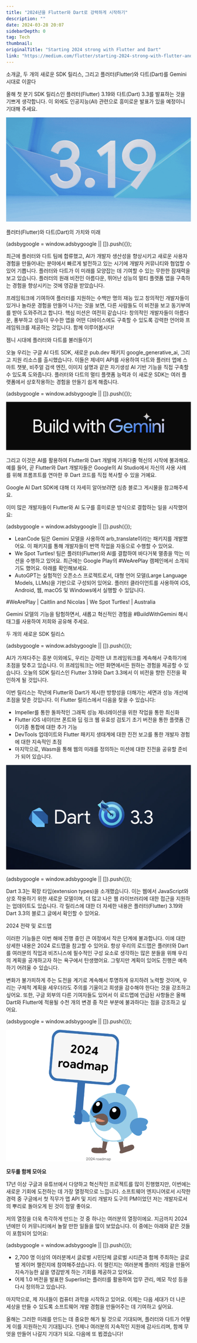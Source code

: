 ```yaml
---
title: "2024년을 Flutter와 Dart로 강력하게 시작하기"
description: ""
date: 2024-03-28 20:07
sidebarDepth: 0
tag: Tech
thumbnail: 
originalTitle: "Starting 2024 strong with Flutter and Dart"
link: "https://medium.com/flutter/starting-2024-strong-with-flutter-and-dart-cae9845264fe"
---
```



소개글, 두 개의 새로운 SDK 릴리스, 그리고 플러터(Flutter)와 다트(Dart)를 Gemini 시대로 이끌다

올해 첫 분기 SDK 릴리스인 플러터(Flutter) 3.19와 다트(Dart) 3.3를 발표하는 것을 기쁘게 생각합니다. 이 외에도 인공지능(AI) 관련으로 흥미로운 발표가 있을 예정이니 기대해 주세요.

![이미지](./img/Starting2024strongwithFlutterandDart_0.png)

플러터(Flutter)와 다트(Dart)의 가치와 미래

<!-- ui-log 수평형 -->
<ins class="adsbygoogle"
  style="display:block"
  data-ad-client="ca-pub-4877378276818686"
  data-ad-slot="9743150776"
  data-ad-format="auto"
  data-full-width-responsive="true"></ins>
<component is="script">
(adsbygoogle = window.adsbygoogle || []).push({});
</component>

최근에 플러터와 다트 팀에 합류했고, AI가 개발자 생산성을 향상시키고 새로운 사용자 경험을 만들어내는 분야에서 빠르게 발전하고 있는 시기에 개발자 커뮤니티와 협업할 수 있어 기쁩니다. 플러터와 다트가 이 미래를 모양잡는 데 기여할 수 있는 무한한 잠재력을 보고 있습니다. 플러터의 원래 비전인 아름다운, 뛰어난 성능의 멀티 플랫폼 앱을 구축하는 경험을 향상시키는 것에 영감을 받았습니다.

프레임워크에 기여하여 플러터를 지원하는 수백만 명의 재능 있고 창의적인 개발자들이 있거나 놀라운 경험을 만들어 나가는 것을 보면, 다른 사람들도 이 비전을 보고 동기부여를 받아 도와주려고 합니다. 핵심 미션은 여전히 같습니다: 창의적인 개발자들이 아름다운, 풍부하고 성능이 우수한 앱을 어떤 디바이스에도 구축할 수 있도록 강력한 언어와 프레임워크를 제공하는 것입니다. 함께 이루어봅시다!

젬니 시대에 플러터와 다트를 불러들이기

오늘 우리는 구글 AI 다트 SDK, 새로운 pub.dev 패키지 google_generative_ai, 그리고 지원 리소스를 출시했습니다. 이들은 제네미 API를 사용하여 다트와 플러터 앱에 스마트 챗봇, 비주얼 검색 엔진, 이미지 설명과 같은 자기생성 AI 기반 기능을 직접 구축할 수 있도록 도와줍니다. 플러터와 다트의 멀티 플랫폼 능력과 이 새로운 SDK는 여러 플랫폼에서 상호작용하는 경험을 만들기 쉽게 해줍니다.

<!-- ui-log 수평형 -->
<ins class="adsbygoogle"
  style="display:block"
  data-ad-client="ca-pub-4877378276818686"
  data-ad-slot="9743150776"
  data-ad-format="auto"
  data-full-width-responsive="true"></ins>
<component is="script">
(adsbygoogle = window.adsbygoogle || []).push({});
</component>

![Starting2024strongwithFlutterandDart_1](./img/Starting2024strongwithFlutterandDart_1.png)

그리고 이것은 AI를 활용하여 Flutter와 Dart 개발에 가져다줄 혁신의 시작에 불과해요. 예를 들어, 곧 Flutter와 Dart 개발자들은 Google의 AI Studio에서 자신의 사용 사례를 위해 프롬프트를 연마한 후 Dart 코드를 직접 복사할 수 있을 거예요.

Google AI Dart SDK에 대해 더 자세히 알아보려면 심층 블로그 게시물을 참고해주세요.

이미 많은 개발자들이 Flutter와 AI 도구를 흥미로운 방식으로 결합하는 일을 시작했어요:

<!-- ui-log 수평형 -->
<ins class="adsbygoogle"
  style="display:block"
  data-ad-client="ca-pub-4877378276818686"
  data-ad-slot="9743150776"
  data-ad-format="auto"
  data-full-width-responsive="true"></ins>
<component is="script">
(adsbygoogle = window.adsbygoogle || []).push({});
</component>

- LeanCode 팀은 Gemini 모델을 사용하여 arb_translate이라는 패키지를 개발했어요. 이 패키지를 통해 개발자들이 번역 작업을 자동으로 수행할 수 있어요.
- We Spot Turtles! 팀은 플러터(Flutter)와 AI를 결합하여 바다거북 멸종을 막는 미션을 수행하고 있어요. 최근에는 Google Play의 #WeArePlay 캠페인에서 소개되기도 했어요. 아래를 확인해보세요.
- AutoGPT는 실험적인 오픈소스 프로젝트로서, 대형 언어 모델(Large Language Models, LLMs)을 기반으로 구성되어 있어요. 플러터 클라이언트를 사용하여 iOS, Android, 웹, macOS 및 Windows에서 실행할 수 있답니다.

#WeArePlay | Caitlin and Nicolas | We Spot Turtles! | Australia

Gemini 모델의 기능을 탐험하면서, 새롭고 혁신적인 경험을 #BuildWithGemini 해시태그를 사용하여 저희와 공유해 주세요.

두 개의 새로운 SDK 릴리스

<!-- ui-log 수평형 -->
<ins class="adsbygoogle"
  style="display:block"
  data-ad-client="ca-pub-4877378276818686"
  data-ad-slot="9743150776"
  data-ad-format="auto"
  data-full-width-responsive="true"></ins>
<component is="script">
(adsbygoogle = window.adsbygoogle || []).push({});
</component>

AI가 가져다주는 흥분 이외에도, 우리는 강력한 UI 프레임워크를 계속해서 구축하기에 초점을 맞추고 있습니다. 이 프레임워크는 어떤 화면에서든 원하는 경험을 제공할 수 있습니다. 오늘의 SDK 릴리스인 Flutter 3.19와 Dart 3.3에서 이 비전을 향한 진전을 확인하게 될 것입니다.

이번 릴리스는 작년에 Flutter와 Dart가 제시한 방향성을 더해가는 세면과 성능 개선에 초점을 맞춘 것입니다. 이 Flutter 릴리스에서 다음을 찾을 수 있습니다:

- Impeller를 통한 돌파적인 그래픽 성능 제너레이션을 위한 작업을 통한 최신화
- Flutter iOS 네이티브 폰트와 딥 링크 웹 유효성 검토기 초기 버전을 통한 플랫폼 간 이기종 통합에 대한 추가 기능
- DevTools 업데이트와 Flutter 패키지 생태계에 대한 진전 보고를 통한 개발자 경험에 대한 지속적인 초점
- 마지막으로, Wasm을 통해 웹의 미래를 정의하는 미션에 대한 진전을 공유할 준비가 되어 있습니다.

![Starting2024strongwithFlutterandDart_2.png](./img/Starting2024strongwithFlutterandDart_2.png)

<!-- ui-log 수평형 -->
<ins class="adsbygoogle"
  style="display:block"
  data-ad-client="ca-pub-4877378276818686"
  data-ad-slot="9743150776"
  data-ad-format="auto"
  data-full-width-responsive="true"></ins>
<component is="script">
(adsbygoogle = window.adsbygoogle || []).push({});
</component>

Dart 3.3는 확장 타입(extension types)을 소개했습니다. 이는 웹에서 JavaScript와 상호 작용하기 위한 새로운 모델이며, 더 많고 나은 웹 라이브러리에 대한 접근을 지원하는 업데이트도 있습니다. 각 릴리스에 대한 더 자세한 내용은 플러터(Flutter) 3.19와 Dart 3.3의 블로그 글에서 확인할 수 있어요.

2024 전략 및 로드맵

이러한 기능들은 이번 해에 진행 중인 큰 여정에서 작은 단계에 불과합니다. 이에 대한 상세한 내용은 2024 로드맵을 참고할 수 있어요. 항상 우리의 로드맵은 플러터와 Dart를 여러분의 직업과 비즈니스에 필수적인 구성 요소로 생각하는 많은 분들을 위해 우리의 계획을 공개하고자 하는 욕구에서 탄생했어요. 그렇지만 계획이 있어도 진행은 예측하기 어려울 수 있습니다.

변화가 불가피하게 주는 도전을 계기로 계속해서 투명하게 유지하려 노력할 것이며, 우리는 구체적 계획을 세우더라도 주의를 기울이고 희생을 감수해야 한다는 것을 강조하고 싶어요. 또한, 구글 외부의 다른 기여자들도 있어서 이 로드맵에 언급된 사항들은 올해 Dart와 Flutter에 적용될 수천 개의 변경 중 작은 부분에 불과하다는 점을 강조하고 싶어요.

<!-- ui-log 수평형 -->
<ins class="adsbygoogle"
  style="display:block"
  data-ad-client="ca-pub-4877378276818686"
  data-ad-slot="9743150776"
  data-ad-format="auto"
  data-full-width-responsive="true"></ins>
<component is="script">
(adsbygoogle = window.adsbygoogle || []).push({});
</component>

![Starting2024strongwithFlutterandDart_3](./img/Starting2024strongwithFlutterandDart_3.png)

**모두를 함께 모아요**

17년 이상 구글과 유튜브에서 다양하고 혁신적인 프로젝트를 많이 진행했지만, 이번에는 새로운 기회에 도전하는 데 가장 열정적으로 느낍니다. 소프트웨어 엔지니어로서 시작한 경력 중 구글에서 첫 직무가 맵 API 및 지리 개발자 도구의 PM이었던 저는 개발자로서의 뿌리로 돌아오게 된 것이 정말 좋아요.

저의 열정을 더욱 촉각하게 만드는 것 중 하나는 여러분의 열정이에요. 지금까지 2024년에만 이 커뮤니티에서 놀랄 만한 일들을 많이 보았습니다. 이 중에는 아래와 같은 것들이 포함되어 있어요:

<!-- ui-log 수평형 -->
<ins class="adsbygoogle"
  style="display:block"
  data-ad-client="ca-pub-4877378276818686"
  data-ad-slot="9743150776"
  data-ad-format="auto"
  data-full-width-responsive="true"></ins>
<component is="script">
(adsbygoogle = window.adsbygoogle || []).push({});
</component>

- 2,700 명 이상의 여러분께서 글로벌 시민단체 글로벌 시티즌과 함께 주최하는 글로벌 게이머 챌린지에 참여해주셨습니다. 이 챌린지는 여러분께 플러터 게임을 만들어 지속가능한 삶을 영감받게 하는 기회를 제공하고 있어요.
- 어제 1.0 버전을 발표한 Superlist는 플러터를 활용하여 업무 관리, 메모 작성 등을 다시 정의하고 있습니다.

마지막으로, 제 자녀들이 컴퓨터 과학을 시작하고 있어요. 이제는 다음 세대가 더 나은 세상을 만들 수 있도록 소프트웨어 개발 경험을 만들어주는 데 기여하고 싶어요.

올해는 그러한 미래를 만드는 데 중요한 해가 될 것으로 기대되며, 플러터와 다트가 어떻게 이를 지원하는지 기대됩니다. 언제나 여러분의 지속적인 지원에 감사드리며, 함께 무엇을 만들어 나갈지 기대가 되요. 다음에 또 뵙겠습니다!